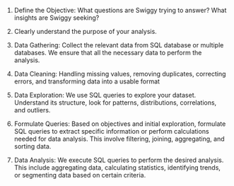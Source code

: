 1.	Define the Objective: What questions are Swiggy trying to answer? What insights are Swiggy seeking? 
2.	Clearly understand the purpose of your analysis.
3.	Data Gathering: Collect the relevant data from SQL database or multiple databases. We ensure that all the necessary data to perform the analysis.
4.	Data Cleaning:  Handling missing values, removing duplicates, correcting errors, and transforming data into a usable format
5.	Data Exploration: We use SQL queries to explore your dataset. Understand its structure, look for patterns, distributions, correlations, and outliers.
6.  Formulate Queries:	Based on  objectives and initial exploration, formulate SQL queries to extract specific information or perform calculations needed for data analysis. This  involve 
    filtering, joining, aggregating, and sorting data.
    
7. 	Data Analysis: We execute SQL queries to perform the desired analysis. This include aggregating data, calculating statistics, identifying trends, or segmenting data based on 
   certain criteria.
    

